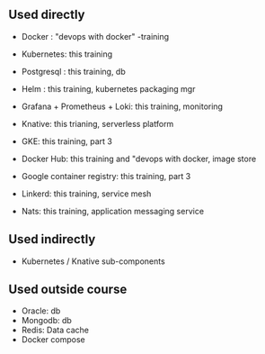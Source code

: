 <h2>Used directly</h2>

* Docker : "devops with docker" -training

* Kubernetes: this training

* Postgresql : this training, db

* Helm : this training, kubernetes packaging mgr

* Grafana + Prometheus + Loki: this training, monitoring

* Knative: this trianing, serverless platform

* GKE: this training, part 3

* Docker Hub: this training and "devops with docker, image store

* Google container registry: this training, part 3 

* Linkerd: this training, service mesh

* Nats: this training, application messaging service

 

<h2>Used indirectly</h2>

* Kubernetes / Knative sub-components



<h2>Used outside course</h2>

* Oracle: db
* Mongodb: db
* Redis: Data cache
* Docker compose